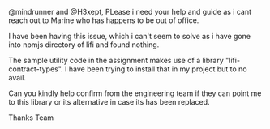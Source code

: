 @mindrunner and @H3xept, PLease i need your help and guide as i cant reach out to Marine who has happens to be out of office.

I have been having this issue, which i can't seem to solve as i have gone into npmjs directory of lifi and found nothing.

The sample utility code in the assignment makes use of a library "lifi-contract-types". I have been trying to install that in my project but to no avail.

Can you kindly help confirm from the engineering team if they can point me to this library or its alternative in case its has been replaced.

Thanks Team
